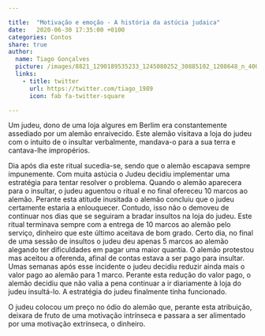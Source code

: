 ```yaml
---

title:  "Motivação e emoção - A história da astúcia judaica"
date:   2020-06-30 17:35:00 +0100
categories: Contos
share: true
author:
  name: Tiago Gonçalves
  picture: /images/8821_1290189535233_1245080252_30885102_1208648_n_400x400.jpg
  links:
    - title: twitter
      url: https://twitter.com/tiago_1989
      icon: fab fa-twitter-square

---
```


Um judeu, dono de uma loja algures em Berlim era constantemente assediado por um alemão enraivecido.
Este alemão visitava a loja do judeu com o intuito de o insultar verbalmente, mandava-o para a sua terra e cantava-lhe impropérios.

Dia após dia este ritual sucedia-se, sendo que o alemão escapava sempre impunemente.
Com muita astúcia o Judeu decidiu implementar uma estratégia para tentar resolver o problema. Quando o alemão aparecera para o insultar, o judeu aguentou o ritual e no final ofereceu 10 marcos ao alemão. Perante esta atitude inusitada o alemão concluiu que o judeu certamente estaria a enlouquecer. Contudo, isso não o demoveu de continuar nos dias que se seguiram a bradar insultos na loja do judeu. Este ritual terminava sempre com a entrega de 10 marcos ao alemão pelo serviço,  dinheiro que este último aceitava de bom grado. Certo dia, no final de uma sessão de insultos o judeu deu apenas 5 marcos ao alemão alegando ter dificuldades em pagar uma maior quantia. O alemão protestou mas aceitou a oferenda, afinal de contas estava a ser pago para insultar.  Umas semanas após esse incidente o judeu decidiu reduzir ainda mais o valor pago ao alemão para 1 marco. Perante esta redução do valor pago, o alemão decidiu que não valia a pena continuar a ir diariamente à loja do judeu insultá-lo.
A estratégia do judeu finalmente tinha funcionado.

O judeu colocou um preço no ódio do alemão que, perante esta atribuição, deixara de fruto de uma motivação intrínseca e passara a ser alimentado por uma motivação extrínseca, o dinheiro.
